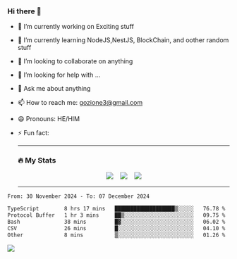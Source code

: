 ### Hi there 👋

<!--
**charlieScript/charlieScript** is a ✨ _special_ ✨ repository because its `README.md` (this file) appears on your GitHub profile.

Here are some ideas to get you started: -->

- 🔭 I’m currently working on Exciting stuff
- 🌱 I’m currently learning NodeJS,NestJS, BlockChain, and oother random stuff
- 👯 I’m looking to collaborate on anything
- 🤔 I’m looking for help with ...
- 💬 Ask me about anything
- 📫 How to reach me: gozione3@gmail.com
- 😄 Pronouns: HE/HIM
- ⚡ Fun fact:


  ---

  ### :fire: My Stats

  <div id="stats" align="center">
  <img src="http://github-readme-streak-stats.herokuapp.com?user=charlieScript&theme=dark&date_format=M%20j%5B%2C%20Y%5D" />&nbsp;&nbsp;&nbsp;
  <img src="https://github-readme-stats.vercel.app/api/top-langs/?username=charlieScript&layout=compact&theme=vision-friendly-dark"/>&nbsp;&nbsp;&nbsp;
  <img src="https://github-readme-stats.vercel.app/api?username=charlieScript&show_icons=true&theme=radical"/>
  </div>

  ---



<!--START_SECTION:waka-->

```txt
From: 30 November 2024 - To: 07 December 2024

TypeScript        8 hrs 17 mins   ███████████████████▒░░░░░   76.78 %
Protocol Buffer   1 hr 3 mins     ██▒░░░░░░░░░░░░░░░░░░░░░░   09.75 %
Bash              38 mins         █▓░░░░░░░░░░░░░░░░░░░░░░░   06.02 %
CSV               26 mins         █░░░░░░░░░░░░░░░░░░░░░░░░   04.10 %
Other             8 mins          ▒░░░░░░░░░░░░░░░░░░░░░░░░   01.26 %
```

<!--END_SECTION:waka-->
![](https://komarev.com/ghpvc/?username=charlieScript)
